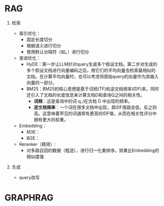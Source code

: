 # RAG

1. 检索  
    - 索引优化：
        - 固定长度切分
        - 根据语义进行切分
        - 使用默认分隔符（如。）进行切分
    - 查询优化：
        - HyDE：第一步让LLM针对query生成多个假设文档。第二步对生成的多个假设文档进行向量编码之后，用它们的平均向量去检索最相似的文档。在计算平均向量时，也可以考虑将原始query的向量作为其输入向量的一部分。
        - BM25：BM25的核心思想是基于词频(TF)和逆文档频率(IDF)来，同时还引入了文档的长度信息来计算文档D和查询Q之间的相关性。
            - **词频**：这是查询中的词 q_i在文档 D 中出现的频率。
            - **逆文档频率**：一个词在很多文档中出现，其IDF值就会低，反之则高。这意味着罕见的词通常有更高的IDF值，从而在相关性评分中拥有更大的权重。
    - Embedding：
        - M3E：
        - BGE：
    - Reranker（精筛）：
        - 对多路召回的数据（粗选），进行归一化重排序。效果比Embedding的相似度强

2. 生成
    - query改写

# GRAPHRAG
